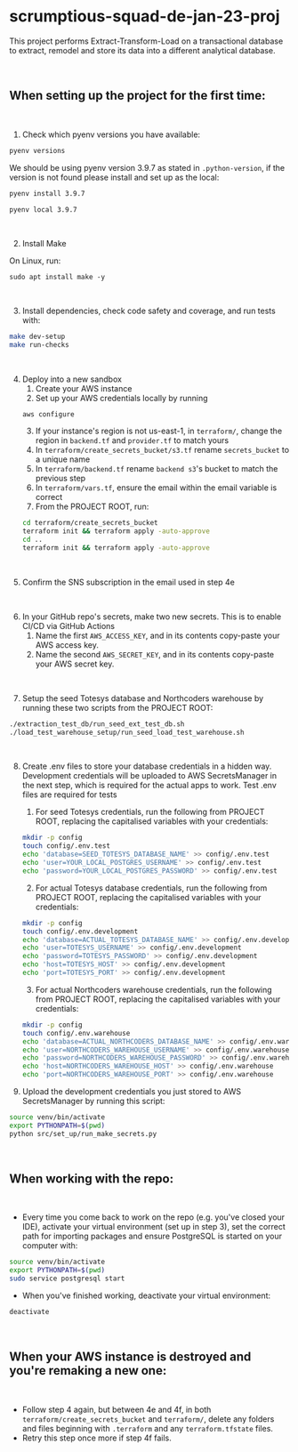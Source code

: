 # scrumptious-squad-de-jan-23-proj

This project performs Extract-Transform-Load on a transactional database to extract, remodel and store its data into a different analytical database.

<br />

## When setting up the project for the first time:

<br />

1. Check which pyenv versions you have available:
```sh
pyenv versions
```
We should be using pyenv version 3.9.7 as stated in `.python-version`, if 
the version is not found please install and set up as the local:
```sh
pyenv install 3.9.7
```
```sh
pyenv local 3.9.7
```

<br />

2. Install Make

On Linux, run:
```
sudo apt install make -y
```

<br />

3. Install dependencies, check code safety and coverage, and run tests with:
```sh
make dev-setup
make run-checks
```

<br />

4. Deploy into a new sandbox
    1. Create your AWS instance
    2. Set up your AWS credentials locally by running 
    ```
    aws configure
    ```
    3. If your instance's region is not us-east-1, in `terraform/`, change the region in `backend.tf` and `provider.tf` to match yours
    4. In `terraform/create_secrets_bucket/s3.tf` rename `secrets_bucket` to a unique name
    5. In `terraform/backend.tf` rename `backend s3`'s bucket to match the previous step
    6. In `terraform/vars.tf`, ensure the email within the email variable is correct
    7. From the PROJECT ROOT, run:
    ```sh
    cd terraform/create_secrets_bucket
    terraform init && terraform apply -auto-approve
    cd ..
    terraform init && terraform apply -auto-approve
    ```

<br />

5. Confirm the SNS subscription in the email used in step 4e

<br />

6. In your GitHub repo's secrets, make two new secrets. This is to enable CI/CD via GitHub Actions
    1. Name the first `AWS_ACCESS_KEY`, and in its contents copy-paste your AWS access key.
    2. Name the second `AWS_SECRET_KEY`, and in its contents copy-paste your AWS secret key.

<br />

7. Setup the seed Totesys database and Northcoders warehouse by running these two scripts from the PROJECT ROOT:
```sh
./extraction_test_db/run_seed_ext_test_db.sh
./load_test_warehouse_setup/run_seed_load_test_warehouse.sh
```

<br />

8. Create .env files to store your database credentials in a hidden way. Development credentials will be uploaded to AWS SecretsManager in the next step, which is required for the actual apps to work. Test .env files are required for tests
    1. For seed Totesys credentials, run the following from PROJECT ROOT, replacing the capitalised variables with your credentials:
    ```sh
    mkdir -p config
    touch config/.env.test
    echo 'database=SEED_TOTESYS_DATABASE_NAME' >> config/.env.test
    echo 'user=YOUR_LOCAL_POSTGRES_USERNAME' >> config/.env.test
    echo 'password=YOUR_LOCAL_POSTGRES_PASSWORD' >> config/.env.test

    ```
    2. For actual Totesys database credentials, run the following from PROJECT ROOT, replacing the capitalised variables with your credentials:
    ```sh
    mkdir -p config
    touch config/.env.development
    echo 'database=ACTUAL_TOTESYS_DATABASE_NAME' >> config/.env.development
    echo 'user=TOTESYS_USERNAME' >> config/.env.development
    echo 'password=TOTESYS_PASSWORD' >> config/.env.development
    echo 'host=TOTESYS_HOST' >> config/.env.development
    echo 'port=TOTESYS_PORT' >> config/.env.development

    ```
    3. For actual Northcoders warehouse credentials, run the following from PROJECT ROOT, replacing the capitalised variables with your credentials:
    ```sh
    mkdir -p config
    touch config/.env.warehouse
    echo 'database=ACTUAL_NORTHCODERS_DATABASE_NAME' >> config/.env.warehouse
    echo 'user=NORTHCODERS_WAREHOUSE_USERNAME' >> config/.env.warehouse
    echo 'password=NORTHCODERS_WAREHOUSE_PASSWORD' >> config/.env.warehouse
    echo 'host=NORTHCODERS_WAREHOUSE_HOST' >> config/.env.warehouse
    echo 'port=NORTHCODERS_WAREHOUSE_PORT' >> config/.env.warehouse
    
    ```

9. Upload the development credentials you just stored to AWS SecretsManager by running this script:
```sh
source venv/bin/activate
export PYTHONPATH=$(pwd)
python src/set_up/run_make_secrets.py
```

<br />

## When working with the repo:

<br />

- Every time you come back to work on the repo (e.g. you've closed your IDE), activate your virtual environment (set up in step 3), set the correct path for importing packages and ensure PostgreSQL is started on your computer with:
```sh
source venv/bin/activate
export PYTHONPATH=$(pwd)
sudo service postgresql start
```

- When you've finished working, deactivate your virtual environment:
```sh
deactivate
```

<br />

## When your AWS instance is destroyed and you're remaking a new one:

<br />

- Follow step 4 again, but between 4e and 4f, in both `terraform/create_secrets_bucket` and `terraform/`,
delete any folders and files beginning with `.terraform` and any `terraform.tfstate` files.
- Retry this step once more if step 4f fails.
